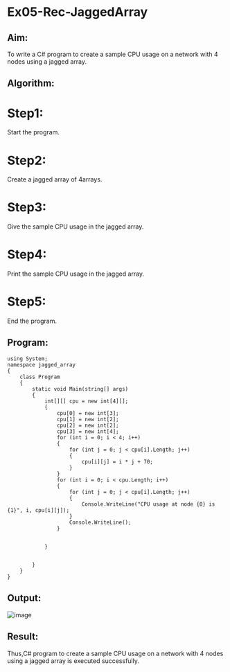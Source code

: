 # Ex05-Rec-JaggedArray
## Aim:
To write a C# program to create a sample CPU usage on a network with 4 nodes using a jagged array.
## Algorithm:
# Step1:
Start the program.

# Step2:
Create a jagged array of 4arrays.

# Step3:
Give the sample CPU usage in the jagged array.

# Step4:
Print the sample CPU usage in the jagged array.

# Step5:
End the program.


## Program:
```
using System;
namespace jagged_array
{
    class Program
    {
        static void Main(string[] args)
        {
            int[][] cpu = new int[4][];
            {
                cpu[0] = new int[3];
                cpu[1] = new int[2];
                cpu[2] = new int[2];
                cpu[3] = new int[4];
                for (int i = 0; i < 4; i++)
                {
                    for (int j = 0; j < cpu[i].Length; j++)
                    {
                        cpu[i][j] = i * j + 70;
                    }
                }
                for (int i = 0; i < cpu.Length; i++)
                {
                    for (int j = 0; j < cpu[i].Length; j++)
                    {
                        Console.WriteLine("CPU usage at node {0} is {1}", i, cpu[i][j]);
                    }
                    Console.WriteLine();
                }


            }


        }
    }
}
```

## Output:
![image](https://github.com/Bhuvaneshwari-2003/Ex05-Rec-JaggedArray/assets/94828604/817785a6-9396-4c8e-bd03-bddc2726f0e7)


## Result:
Thus,C# program to create a sample CPU usage on a network with 4 nodes using a jagged array is executed successfully.
